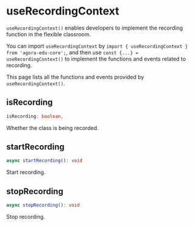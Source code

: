 # useRecordingContext

`useRecordingContext()` enables developers to implement the recording function in the flexible classroom.

You can import `useRecordingContext` by `import { useRecordingContext } from 'agora-edu-core';`, and then use `const {...} = useRecordingContext()` to implement the functions and events related to recording.

This page lists all the functions and events provided by `useRecordingContext()`.

## isRecording

```typescript
isRecording: boolean,
```

Whether the class is being recorded.

## startRecording

```typescript
async startRecording(): void
```

Start recording.

## stopRecording

```typescript
async stopRecording(): void
```

Stop recording.
